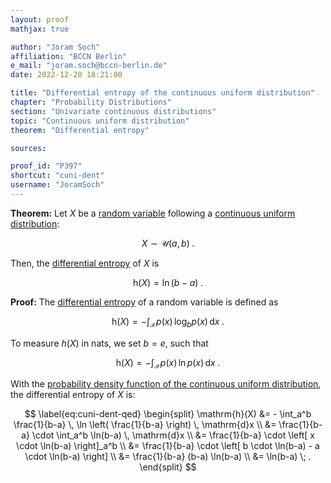 ```yaml
---
layout: proof
mathjax: true

author: "Joram Soch"
affiliation: "BCCN Berlin"
e_mail: "joram.soch@bccn-berlin.de"
date: 2022-12-20 18:21:00

title: "Differential entropy of the continuous uniform distribution"
chapter: "Probability Distributions"
section: "Univariate continuous distributions"
topic: "Continuous uniform distribution"
theorem: "Differential entropy"

sources:

proof_id: "P397"
shortcut: "cuni-dent"
username: "JoramSoch"
---
```



**Theorem:** Let $X$ be a [random variable](/D/rvar) following a [continuous uniform distribution](/D/cuni):

$$ \label{eq:cuni}
X \sim \mathcal{U}(a, b) \; .
$$

Then, the [differential entropy](/D/dent) of $X$ is

$$ \label{eq:cuni-dent}
\mathrm{h}(X) = \ln(b-a) \; .
$$


**Proof:** The [differential entropy](/D/dent) of a random variable is defined as

$$ \label{eq:dent}
\mathrm{h}(X) = - \int_{\mathcal{X}} p(x) \, \log_b p(x) \, \mathrm{d}x \; .
$$

To measure $h(X)$ in nats, we set $b = e$, such that

$$ \label{eq:dent-nats}
\mathrm{h}(X) = - \int_{\mathcal{X}} p(x) \, \ln p(x) \, \mathrm{d}x \; .
$$

With the [probability density function of the continuous uniform distribution](/P/cuni-pdf), the differential entropy of $X$ is:

$$ \label{eq:cuni-dent-qed}
\begin{split}
\mathrm{h}(X) &= - \int_a^b \frac{1}{b-a} \, \ln \left( \frac{1}{b-a} \right) \, \mathrm{d}x \\
&= \frac{1}{b-a} \cdot \int_a^b \ln(b-a) \, \mathrm{d}x \\
&= \frac{1}{b-a} \cdot \left[ x \cdot \ln(b-a) \right]_a^b \\
&= \frac{1}{b-a} \cdot \left[ b \cdot \ln(b-a) - a \cdot \ln(b-a) \right] \\
&= \frac{1}{b-a} (b-a) \ln(b-a) \\
&= \ln(b-a) \; .
\end{split}
$$